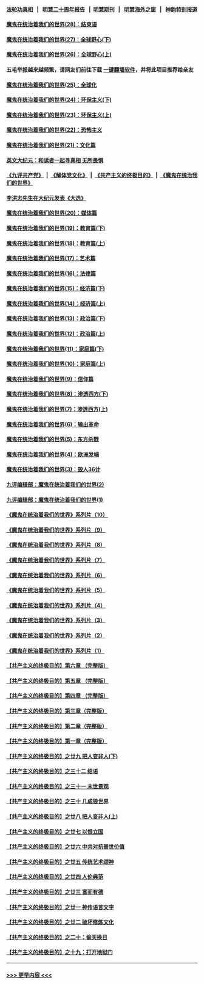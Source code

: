 #### [法轮功真相](https://github.com/gfw-breaker/truth/blob/master/README.md?t=0) &nbsp;&nbsp;|&nbsp;&nbsp; [明慧二十周年报告](https://github.com/gfw-breaker/mh-reports/blob/master/README.md?t=0) &nbsp;&nbsp;|&nbsp;&nbsp;[明慧期刊](https://github.com/gfw-breaker/mh-qikan) &nbsp;&nbsp;|&nbsp;&nbsp; [明慧海外之窗](https://github.com/gfw-breaker/mh-news/blob/master/README.md?t=0) &nbsp;&nbsp;|&nbsp;&nbsp; [神韵特别报道](https://github.com/gfw-breaker/mh-news/blob/master/shenyun.md?t=0)
#### [魔鬼在统治着我们的世界(28)：结束语](../pages/nsc422/n10936246.md?t=07050302) 
#### [魔鬼在统治着我们的世界(27)：全球野心(下)](../pages/nsc422/n10928319.md?t=07050302) 
#### [魔鬼在统治着我们的世界(26)：全球野心(上)](../pages/nsc422/n10900318.md?t=07050302) 
#### 五毛举报越来越频繁，请网友们前往下载 [一键翻墙软件](https://github.com/gfw-breaker/ssr-accounts)，并将此项目推荐给亲友
#### [魔鬼在统治着我们的世界(25)：全球化](../pages/nsc422/n10788205.md?t=07050302) 
#### [魔鬼在统治着我们的世界(24)：环保主义(下)](../pages/nsc422/n10695307.md?t=07050302) 
#### [魔鬼在统治着我们的世界(23)：环保主义(上)](../pages/nsc422/n10688613.md?t=07050302) 
#### [魔鬼在统治着我们的世界(22)：恐怖主义](../pages/nsc422/n10614727.md?t=07050302) 
#### [魔鬼在统治着我们的世界(21)：文化篇](../pages/nsc422/n10597706.md?t=07050302) 
#### [英文大纪元：和读者一起寻真相 无所畏惧](../pages/nsc422/n12542027.md?t=07050302) 
#### [《九评共产党》](https://github.com/begood0513/9ping.md/blob/master/README.md) &nbsp;|&nbsp; [《解体党文化》](../../../../jtdwh.md/blob/master/README.md)  &nbsp;|&nbsp; [《共产主义的终极目的》](../../../../gczydzjmd.md/blob/master/README.md) &nbsp;|&nbsp; [《魔鬼在统治我们的世界》](../../../../mgztzwmdsj.md/blob/master/README.md) 
#### [李洪志先生在大纪元发表《大选》](../pages/nsc422/n12534746.md?t=07050302) 
#### [魔鬼在统治着我们的世界(20)：媒体篇](../pages/nsc422/n10586579.md?t=07050302) 
#### [魔鬼在统治着我们的世界(19)：教育篇(下)](../pages/nsc422/n10564808.md?t=07050302) 
#### [魔鬼在统治着我们的世界(18)：教育篇(上)](../pages/nsc422/n10526970.md?t=07050302) 
#### [魔鬼在统治着我们的世界(17)：艺术篇](../pages/nsc422/n10499093.md?t=07050302) 
#### [魔鬼在统治着我们的世界(16)：法律篇](../pages/nsc422/n10485969.md?t=07050302) 
#### [魔鬼在统治着我们的世界(15)：经济篇(下)](../pages/nsc422/n10469975.md?t=07050302) 
#### [魔鬼在统治着我们的世界(14)：经济篇(上)](../pages/nsc422/n10457370.md?t=07050302) 
#### [魔鬼在统治着我们的世界(13)：政治篇(下)](../pages/nsc422/n10448270.md?t=07050302) 
#### [魔鬼在统治着我们的世界(12)：政治篇(上)](../pages/nsc422/n10444576.md?t=07050302) 
#### [魔鬼在统治着我们的世界(11)：家庭篇(下)](../pages/nsc422/n10440961.md?t=07050302) 
#### [魔鬼在统治着我们的世界(10)：家庭篇(上)](../pages/nsc422/n10435448.md?t=07050302) 
#### [魔鬼在统治着我们的世界(9)：信仰篇](../pages/nsc422/n10432159.md?t=07050302) 
#### [魔鬼在统治着我们的世界(8)：渗透西方(下)](../pages/nsc422/n10429603.md?t=07050302) 
#### [魔鬼在统治着我们的世界(7)：渗透西方(上)](../pages/nsc422/n10426013.md?t=07050302) 
#### [魔鬼在统治着我们的世界(6)：输出革命](../pages/nsc422/n10421536.md?t=07050302) 
#### [魔鬼在统治着我们的世界(5)：东方杀戮](../pages/nsc422/n10417707.md?t=07050302) 
#### [魔鬼在统治着我们的世界(4)：欧洲发端](../pages/nsc422/n10414890.md?t=07050302) 
#### [魔鬼在统治着我们的世界(3)：毁人36计](../pages/nsc422/n10411583.md?t=07050302) 
#### [九评编辑部：魔鬼在统治着我们的世界(2)](../pages/nsc422/n10410036.md?t=07050302) 
#### [九评编辑部：魔鬼在统治着我们的世界(1)](../pages/nsc422/n10406825.md?t=07050302) 
#### [《魔鬼在统治着我们的世界》系列片（10）](../pages/nsc422/n12292670.md?t=07050302) 
#### [《魔鬼在统治着我们的世界》系列片（9）](../pages/nsc422/n12290859.md?t=07050302) 
#### [《魔鬼在统治着我们的世界》系列片（8）](../pages/nsc422/n12287445.md?t=07050302) 
#### [《魔鬼在统治着我们的世界》系列片（7）](../pages/nsc422/n12283425.md?t=07050302) 
#### [《魔鬼在统治着我们的世界》系列片（6）](../pages/nsc422/n12282314.md?t=07050302) 
#### [《魔鬼在统治着我们的世界》系列片（5）](../pages/nsc422/n12281419.md?t=07050302) 
#### [《魔鬼在统治着我们的世界》系列片（4）](../pages/nsc422/n12274024.md?t=07050302) 
#### [《魔鬼在统治着我们的世界》系列片（3）](../pages/nsc422/n12271322.md?t=07050302) 
#### [《魔鬼在统治着我们的世界》系列片（2）](../pages/nsc422/n12269049.md?t=07050302) 
#### [《魔鬼在统治着我们的世界》系列片（1）](../pages/nsc422/n12267575.md?t=07050302) 
#### [【共产主义的终极目的】第六章 （完整版）](../pages/nsc422/n11428913.md?t=07050302) 
#### [【共产主义的终极目的】第五章 （完整版）](../pages/nsc422/n11428912.md?t=07050302) 
#### [【共产主义的终极目的】第四章 （完整版）](../pages/nsc422/n11428907.md?t=07050302) 
#### [【共产主义的终极目的】第三章（完整版）](../pages/nsc422/n11428848.md?t=07050302) 
#### [【共产主义的终极目的】第二章（完整版）](../pages/nsc422/n11428831.md?t=07050302) 
#### [【共产主义的终极目的】第一章（完整版）](../pages/nsc422/n11417651.md?t=07050302) 
#### [【共产主义的终极目的】之廿九 把人变非人(下)](../pages/nsc422/n11344140.md?t=07050302) 
#### [【共产主义的终极目的】之三十二 结语](../pages/nsc422/n11360535.md?t=07050302) 
#### [【共产主义的终极目的】之三十一 末世景观](../pages/nsc422/n11351129.md?t=07050302) 
#### [【共产主义的终极目的】之三十 几成狼世界](../pages/nsc422/n11348280.md?t=07050302) 
#### [【共产主义的终极目的】之廿八 把人变非人(上)](../pages/nsc422/n11340492.md?t=07050302) 
#### [【共产主义的终极目的】之廿七 以恨立国](../pages/nsc422/n11336944.md?t=07050302) 
#### [【共产主义的终极目的】之廿六 中共对抗普世价值](../pages/nsc422/n11324785.md?t=07050302) 
#### [【共产主义的终极目的】之廿五 传统艺术颂神](../pages/nsc422/n11296396.md?t=07050302) 
#### [【共产主义的终极目的】之廿四 人伦典范](../pages/nsc422/n11296397.md?t=07050302) 
#### [【共产主义的终极目的】之廿三 富而有德](../pages/nsc422/n11283598.md?t=07050302) 
#### [【共产主义的终极目的】之廿一 神传语言文字](../pages/nsc422/n11263265.md?t=07050302) 
#### [【共产主义的终极目的】之廿二 破坏修炼文化](../pages/nsc422/n11245728.md?t=07050302) 
#### [【共产主义的终极目的】之二十：偷天换日](../pages/nsc422/n11238846.md?t=07050302) 
#### [【共产主义的终极目的】之十九：打开地狱门](../pages/nsc422/n11206376.md?t=07050302) 

----
#### [ >>> 更早内容 <<< ](../indexes/nsc422-earlier.md)
